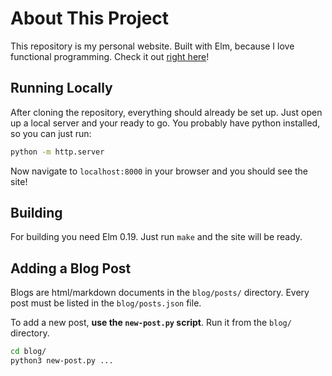 # About This Project

This repository is my personal website. Built with Elm, because I love
functional programming. Check it out [right here](https://yonatan-reicher.github.io/site/)!

## Running Locally

After cloning the repository, everything should already be set up. Just open up
a local server and your ready to go. You probably have python installed, so you
can just run:
```bash
python -m http.server
```

Now navigate to `localhost:8000` in your browser and you should see the site!

## Building

For building you need Elm 0.19. Just run `make` and the site will be ready.

## Adding a Blog Post

Blogs are html/markdown documents in the `blog/posts/` directory. Every post
must be listed in the `blog/posts.json` file.

To add a new post, **use the `new-post.py` script**. Run it from the `blog/`
directory.

```bash
cd blog/
python3 new-post.py ...
```

